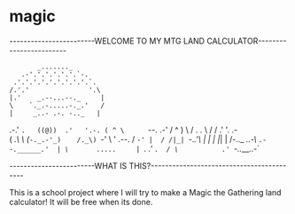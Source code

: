 # magic

------------------------WELCOME TO MY MTG LAND CALCULATOR------------------------

           _......._
       .-'.'.'.'.'.'.`-.
     .'.'.'.'.'.'.'.'.'.`.
    /.'.'               '.\
    |.'    _.--...--._     |
    \    `._.-.....-._.'   /
    |     _..- .-. -.._   |
 .-.'    `.   ((@))  .'   '.-.
( ^ \      `--.   .-'     / ^ )
 \  /         .   .       \  /
 /          .'     '.  .-    \
( _.\    \ (_`-._.-'_)    /._\)
 `-' \   ' .--.          / `-'
     |  / /|_| `-._.'\   |
     |   |       |_| |   /-.._
 _..-\   `.--.______.'  |
      \       .....     |
       `.  .'      `.  /
         \           .'
          `-..___..-`

------------------------WHAT IS THIS?------------------------------------------

This is a school project where I will try to make a Magic the Gathering land calculator! It will be free when its done.
